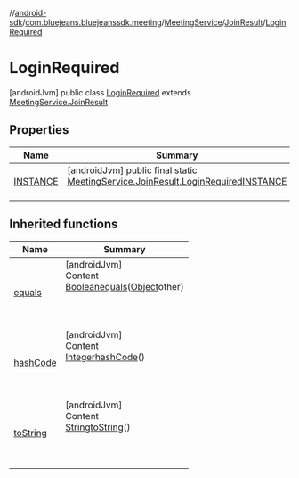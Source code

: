 //[android-sdk](../../../../../index.md)/[com.bluejeans.bluejeanssdk.meeting](../../../index.md)/[MeetingService](../../index.md)/[JoinResult](../index.md)/[LoginRequired](index.md)



# LoginRequired  
 [androidJvm] public class [LoginRequired](index.md) extends [MeetingService.JoinResult](../index.md)   


## Properties  
  
|  Name |  Summary | 
|---|---|
| <a name="com.bluejeans.bluejeanssdk.meeting/MeetingService.JoinResult.LoginRequired/INSTANCE/#/PointingToDeclaration/"></a>[INSTANCE](index.md#1852521983%2FProperties%2F-435046686)| <a name="com.bluejeans.bluejeanssdk.meeting/MeetingService.JoinResult.LoginRequired/INSTANCE/#/PointingToDeclaration/"></a> [androidJvm] public final static [MeetingService.JoinResult.LoginRequired](index.md)[INSTANCE](index.md#1852521983%2FProperties%2F-435046686)  <br>   <br>|


## Inherited functions  
  
|  Name |  Summary | 
|---|---|
| <a name="kotlin/MeetingService.JoinResult.LoginRequired/equals/#kotlin.Any?/PointingToDeclaration/"></a>[equals](index.md#1500476620%2FFunctions%2F-435046686)| <a name="kotlin/MeetingService.JoinResult.LoginRequired/equals/#kotlin.Any?/PointingToDeclaration/"></a>[androidJvm]  <br>Content  <br>[Boolean](https://developer.android.com/reference/kotlin/java/lang/Boolean.html)[equals](index.md#1500476620%2FFunctions%2F-435046686)([Object](https://developer.android.com/reference/kotlin/java/lang/Object.html)other)  <br>  <br><br><br>|
| <a name="kotlin/MeetingService.JoinResult.LoginRequired/hashCode/#/PointingToDeclaration/"></a>[hashCode](index.md#308534938%2FFunctions%2F-435046686)| <a name="kotlin/MeetingService.JoinResult.LoginRequired/hashCode/#/PointingToDeclaration/"></a>[androidJvm]  <br>Content  <br>[Integer](https://developer.android.com/reference/kotlin/java/lang/Integer.html)[hashCode](index.md#308534938%2FFunctions%2F-435046686)()  <br>  <br><br><br>|
| <a name="kotlin/MeetingService.JoinResult.LoginRequired/toString/#/PointingToDeclaration/"></a>[toString](index.md#130368873%2FFunctions%2F-435046686)| <a name="kotlin/MeetingService.JoinResult.LoginRequired/toString/#/PointingToDeclaration/"></a>[androidJvm]  <br>Content  <br>[String](https://developer.android.com/reference/kotlin/java/lang/String.html)[toString](index.md#130368873%2FFunctions%2F-435046686)()  <br>  <br><br><br>|


